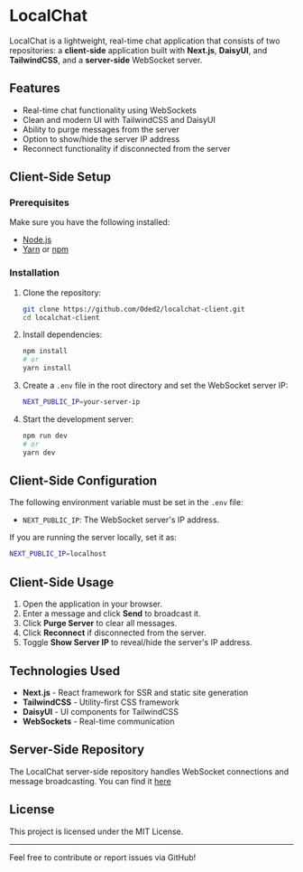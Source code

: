# LocalChat

LocalChat is a lightweight, real-time chat application that consists of two repositories: a **client-side** application built with **Next.js**, **DaisyUI**, and **TailwindCSS**, and a **server-side** WebSocket server.

## Features

- Real-time chat functionality using WebSockets
- Clean and modern UI with TailwindCSS and DaisyUI
- Ability to purge messages from the server
- Option to show/hide the server IP address
- Reconnect functionality if disconnected from the server

## Client-Side Setup

### Prerequisites

Make sure you have the following installed:

- [Node.js](https://nodejs.org/)
- [Yarn](https://yarnpkg.com/) or [npm](https://www.npmjs.com/)

### Installation

1. Clone the repository:

   ```sh
   git clone https://github.com/Oded2/localchat-client.git
   cd localchat-client
   ```

2. Install dependencies:

   ```sh
   npm install
   # or
   yarn install
   ```

3. Create a `.env` file in the root directory and set the WebSocket server IP:

   ```sh
   NEXT_PUBLIC_IP=your-server-ip
   ```

4. Start the development server:
   ```sh
   npm run dev
   # or
   yarn dev
   ```

## Client-Side Configuration

The following environment variable must be set in the `.env` file:

- `NEXT_PUBLIC_IP`: The WebSocket server's IP address.

If you are running the server locally, set it as:

```sh
NEXT_PUBLIC_IP=localhost
```

## Client-Side Usage

1. Open the application in your browser.
2. Enter a message and click **Send** to broadcast it.
3. Click **Purge Server** to clear all messages.
4. Click **Reconnect** if disconnected from the server.
5. Toggle **Show Server IP** to reveal/hide the server's IP address.

## Technologies Used

- **Next.js** - React framework for SSR and static site generation
- **TailwindCSS** - Utility-first CSS framework
- **DaisyUI** - UI components for TailwindCSS
- **WebSockets** - Real-time communication

## Server-Side Repository

The LocalChat server-side repository handles WebSocket connections and message broadcasting. You can find it [here](https://github.com/Oded2/localchat-server)

## License

This project is licensed under the MIT License.

---

Feel free to contribute or report issues via GitHub!
